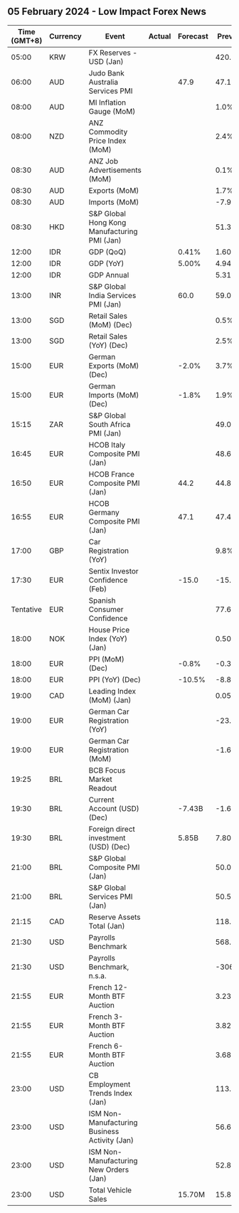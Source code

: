 ## 05 February 2024 - Low Impact Forex News

| Time (GMT+8) | Currency | Event | Actual | Forecast | Previous |
|------|----------|-------|--------|----------|----------|
| 05:00 | KRW | FX Reserves - USD (Jan) |  |  | 420.15B |
| 06:00 | AUD | Judo Bank Australia Services PMI |  | 47.9 | 47.1 |
| 08:00 | AUD | MI Inflation Gauge (MoM) |  |  | 1.0% |
| 08:00 | NZD | ANZ Commodity Price Index (MoM) |  |  | 2.4% |
| 08:30 | AUD | ANZ Job Advertisements (MoM) |  |  | 0.1% |
| 08:30 | AUD | Exports (MoM) |  |  | 1.7% |
| 08:30 | AUD | Imports (MoM) |  |  | -7.9% |
| 08:30 | HKD | S&P Global Hong Kong Manufacturing PMI (Jan) |  |  | 51.3 |
| 12:00 | IDR | GDP (QoQ) |  | 0.41% | 1.60% |
| 12:00 | IDR | GDP (YoY) |  | 5.00% | 4.94% |
| 12:00 | IDR | GDP Annual |  |  | 5.31% |
| 13:00 | INR | S&P Global India Services PMI (Jan) |  | 60.0 | 59.0 |
| 13:00 | SGD | Retail Sales (MoM) (Dec) |  |  | 0.5% |
| 13:00 | SGD | Retail Sales (YoY) (Dec) |  |  | 2.5% |
| 15:00 | EUR | German Exports (MoM) (Dec) |  | -2.0% | 3.7% |
| 15:00 | EUR | German Imports (MoM) (Dec) |  | -1.8% | 1.9% |
| 15:15 | ZAR | S&P Global South Africa PMI (Jan) |  |  | 49.0 |
| 16:45 | EUR | HCOB Italy Composite PMI (Jan) |  |  | 48.6 |
| 16:50 | EUR | HCOB France Composite PMI (Jan) |  | 44.2 | 44.8 |
| 16:55 | EUR | HCOB Germany Composite PMI (Jan) |  | 47.1 | 47.4 |
| 17:00 | GBP | Car Registration (YoY) |  |  | 9.8% |
| 17:30 | EUR | Sentix Investor Confidence (Feb) |  | -15.0 | -15.8 |
| Tentative | EUR | Spanish Consumer Confidence |  |  | 77.6 |
| 18:00 | NOK | House Price Index (YoY) (Jan) |  |  | 0.50% |
| 18:00 | EUR | PPI (MoM) (Dec) |  | -0.8% | -0.3% |
| 18:00 | EUR | PPI (YoY) (Dec) |  | -10.5% | -8.8% |
| 19:00 | CAD | Leading Index (MoM) (Jan) |  |  | 0.05% |
| 19:00 | EUR | German Car Registration (YoY) |  |  | -23.0% |
| 19:00 | EUR | German Car Registration (MoM) |  |  | -1.6% |
| 19:25 | BRL | BCB Focus Market Readout |  |  |  |
| 19:30 | BRL | Current Account (USD) (Dec) |  | -7.43B | -1.60B |
| 19:30 | BRL | Foreign direct investment (USD) (Dec) |  | 5.85B | 7.80B |
| 21:00 | BRL | S&P Global Composite PMI (Jan) |  |  | 50.0 |
| 21:00 | BRL | S&P Global Services PMI (Jan) |  |  | 50.5 |
| 21:15 | CAD | Reserve Assets Total (Jan) |  |  | 118.3B |
| 21:30 | USD | Payrolls Benchmark |  |  | 568.00 |
| 21:30 | USD | Payrolls Benchmark, n.s.a. |  |  | -306.00K |
| 21:55 | EUR | French 12-Month BTF Auction |  |  | 3.239% |
| 21:55 | EUR | French 3-Month BTF Auction |  |  | 3.822% |
| 21:55 | EUR | French 6-Month BTF Auction |  |  | 3.687% |
| 23:00 | USD | CB Employment Trends Index (Jan) |  |  | 113.15 |
| 23:00 | USD | ISM Non-Manufacturing Business Activity (Jan) |  |  | 56.6 |
| 23:00 | USD | ISM Non-Manufacturing New Orders (Jan) |  |  | 52.8 |
| 23:00 | USD | Total Vehicle Sales |  | 15.70M | 15.83M |
